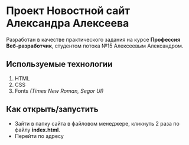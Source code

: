 # Проект Новостной сайт Александра Алексеева

Разработан в качестве практического задания на курсе **Профессия Веб-разработчик**, студентом потока №15 Алексеевым Александром.

## Используемые технологии

1. HTML
2. CSS 
3. Fonts *(Times New Roman, Segor UI)*

## Как открыть/запустить

* Зайти в папку сайта в файловом менеджере, кликнуть 2 раза по файлу **index.html**.
* Перейти по адресу